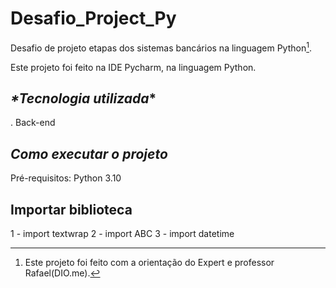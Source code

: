 # Desafio_Project_Py
Desafio de projeto etapas dos sistemas bancários na linguagem Python[^1].

Este projeto foi feito na IDE Pycharm, na linguagem Python.

## _*Tecnologia utilizada_*

. Back-end

## _*Como executar o projeto*_

Pré-requisitos: Python 3.10

## Importar biblioteca
1 - import textwrap
2 - import ABC
3 - import datetime

[^1]: Este projeto foi feito com a orientação do Expert e professor Rafael(DIO.me).
